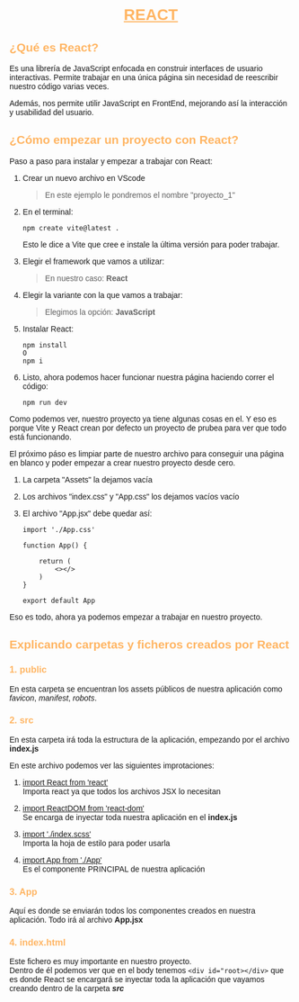 <body style= "font-family: Arial, Helvetica, sans-serif;">

<h1 style="text-align: center; color: #ffb563;"><ins>REACT</ins></h1>

<h2 style="color: #ffb563">¿Qué es React?</h2>

Es una librería de JavaScript enfocada en construir interfaces de usuario interactivas. Permite trabajar en una única página sin necesidad de reescribir nuestro código varias veces.

Además, nos permite utilir JavaScript en FrontEnd, mejorando así la interacción y usabilidad del usuario.

<h2 style="color: #ffb563">¿Cómo empezar un proyecto con React?</h2>
Paso a paso para instalar y empezar a trabajar con React:

1. Crear un nuevo archivo en VScode
    > En este ejemplo le pondremos el nombre "proyecto_1"
2. En el terminal:<br>

    ```
    npm create vite@latest .
    ```

    Esto le dice a Vite que cree e instale la última versión para poder trabajar.

3. Elegir el framework que vamos a utilizar:
    > En nuestro caso: **React**

4. Elegir la variante con la que vamos a trabajar:
    > Elegimos la opción: **JavaScript**

5. Instalar React:

    ```
    npm install
    O
    npm i
    ```

6. Listo, ahora podemos hacer funcionar nuestra página haciendo correr el código:

    ```
    npm run dev
    ```

Como podemos ver, nuestro proyecto ya tiene algunas cosas en el. Y eso es porque Vite y React crean por defecto un proyecto de prubea para ver que todo está funcionando.

El próximo páso es limpiar parte de nuestro archivo para conseguir una página en blanco y poder empezar a crear nuestro proyecto desde cero.

1. La carpeta "Assets" la dejamos vacía
2. Los archivos "index.css" y "App.css" los dejamos vacíos vacío
3. El archivo "App.jsx" debe quedar así:

    ```
    import './App.css'

    function App() {

        return (
            <></>
        )
    }

    export default App
    ```

Eso es todo, ahora ya podemos empezar a trabajar en nuestro proyecto.

<h2 style="color: #ffb563">Explicando carpetas y ficheros creados por React</h2>

<h3 style="color: #ffb563">1. public</h3>

En esta carpeta se encuentran los assets públicos de nuestra aplicación como *favicon*, *manifest*, *robots*.

<h3 style="color: #ffb563">2. src</h3>

En esta carpeta irá toda la estructura de la aplicación, empezando por el archivo **index.js**

En este archivo podemos ver las siguientes improtaciones:

1. <ins>import React from 'react'</ins><br>
Importa react ya que todos los archivos JSX lo necesitan

2. <ins>import ReactDOM from 'react-dom'</ins><br>
Se encarga de inyectar toda nuestra aplicación en el **index.js**

3. <ins>import './index.scss'</ins><br>
Importa la hoja de estilo para poder usarla

4. <ins>import App from './App'</ins><br>
Es el componente PRINCIPAL de nuestra aplicación

<h3 style="color: #ffb563">3. App</h3>

Aquí es donde se enviarán todos los componentes creados en nuestra aplicación. Todo irá al archivo **App.jsx**

<h3 style="color: #ffb563">4. index.html</h3>

Este fichero es muy importante en nuestro proyecto. <br>
Dentro de él podemos ver que en el body tenemos ```<div id="root></div>``` que es donde React se encargará se inyectar toda la aplicación que vayamos creando dentro de la carpeta ***src***

</body>